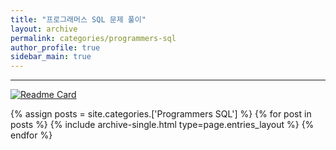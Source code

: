 ```yaml
---
title: "프로그래머스 SQL 문제 풀이"
layout: archive
permalink: categories/programmers-sql
author_profile: true
sidebar_main: true
---
```


***

[![Readme Card](https://github-readme-stats.vercel.app/api/pin/?username=root-devvoo&repo=Algorithm&theme=tokyonight)](https://github.com/root-devvoo/Algorithm)

<!-- 공백이 포함되어 있는 카테고리 이름의 경우 site.categories['a b c'] 이런 형태로! -->
{% assign posts = site.categories.['Programmers SQL'] %}
{% for post in posts %} {% include archive-single.html type=page.entries_layout %} {% endfor %}